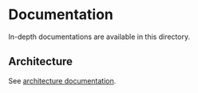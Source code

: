 # Documentation

In-depth documentations are available in this directory.

## Architecture

See [architecture documentation](https://github.com/CSCfi/HPCS/tree/doc/readme_and_sequence_diagrams/docs/architecture.md).